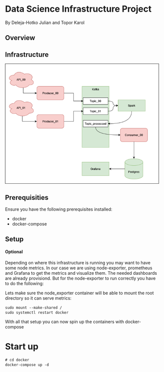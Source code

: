 # Data Science Infrastructure Project
By Deleja-Hotko Julian and Topor Karol

## Overview


## Infrastructure

![Diagram](img/DSI_proj_infrastructure.png)

## Prerequisities
Ensure you have the following prerequisites installed:
+ docker
+ docker-compose

## Setup
#### Optional
Depending on where this infrastructure is running you may want to have some node metrics. In our case we are using node-exporter, prometheus and Grafana to get the metrics and visualize them. The needed dashboards are already provisiond. But for the node-exporter to run correctly you have to do the following:

Lets make sure the node_exporter container will be able to mount the root directory so it can serve metrics:

```{bash}
sudo mount --make-shared /
sudo systemctl restart docker
```

With all that setup you can now spin up the containers with docker-compose

# Start up

```{bash}
# cd docker
docker-compose up -d
```
